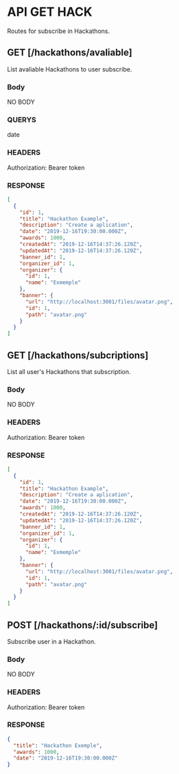 # API GET HACK

Routes for subscribe in Hackathons.

## GET [/hackathons/avaliable]

List avaliable Hackathons to user subscribe.

### Body

NO BODY

### QUERYS

date

### HEADERS

Authorization: Bearer token

### RESPONSE

```json
[
  {
    "id": 1,
    "title": "Hackathon Example",
    "description": "Create a aplication",
    "date": "2019-12-16T19:30:00.000Z",
    "awards": 1000,
    "createdAt": "2019-12-16T14:37:26.120Z",
    "updatedAt": "2019-12-16T14:37:26.120Z",
    "banner_id": 1,
    "organizer_id": 1,
    "organizer": {
      "id": 1,
      "name": "Exmemple"
    },
    "banner": {
      "url": "http://localhost:3001/files/avatar.png",
      "id": 1,
      "path": "avatar.png"
    }
  }
]
```

## GET [/hackathons/subcriptions]

List all user's Hackathons that subscription.

### Body

NO BODY

### HEADERS

Authorization: Bearer token

### RESPONSE

```json
[
  {
    "id": 1,
    "title": "Hackathon Example",
    "description": "Create a aplication",
    "date": "2019-12-16T19:30:00.000Z",
    "awards": 1000,
    "createdAt": "2019-12-16T14:37:26.120Z",
    "updatedAt": "2019-12-16T14:37:26.120Z",
    "banner_id": 1,
    "organizer_id": 1,
    "organizer": {
      "id": 1,
      "name": "Exmemple"
    },
    "banner": {
      "url": "http://localhost:3001/files/avatar.png",
      "id": 1,
      "path": "avatar.png"
    }
  }
]
```

## POST [/hackathons/:id/subscribe]

Subscribe user in a Hackathon.

### Body

NO BODY

### HEADERS

Authorization: Bearer token

### RESPONSE

```json
{
  "title": "Hackathon Exemple",
  "awards": 1000,
  "date": "2019-12-16T19:30:00.000Z"
}
```
